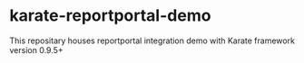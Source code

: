 # karate-reportportal-demo
This repositary houses reportportal integration demo with Karate framework version 0.9.5+
